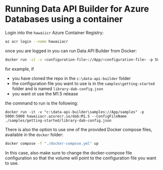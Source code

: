 # Running Data API Builder for Azure Databases using a container

Login into the `hawaiicr` Azure Container Registry:

```bash
az acr login --name hawaiiacr
```

once you are logged in you can run Data API Builder from Docker:

```sh
docker run -it -v <configuration-file>://App/<configuration-file> -p 5000:5000 hawaiiacr.azurecr.io/dab:<tag> --ConfigFileName <configuration-file>
```

for example, if 
- you have cloned the repo in the `c:\data-api-builder` folder
- the configuration file you want to use is in the `samples\getting-started` folder and is named `library-dab-config.json` 
- you want ot use the M1.5 release

the command to run is the following:

```
docker run -it -v "c:\data-api-builder\samples://App/samples" -p 5000:5000 hawaiiacr.azurecr.io/dab:M1.5 --ConfigFileName ./samples/getting-started/library-dab-config.json
```

There is also the option to use one of the provided Docker compose files, available in the `docker` folder:

```bash
docker compose -f "./docker-compose.yml" up
```

In this case, also make sure to change the docker-compose file configuration so that the volume will point to the configuration file you want to use.

